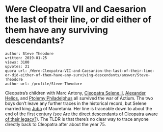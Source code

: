# Were Cleopatra VII and Caesarion the last of their line, or did either of them have any surviving descendants?

	author: Steve Theodore
	written: 2019-01-25
	views: 3100
	upvotes: 21
	quora url: /Were-Cleopatra-VII-and-Caesarion-the-last-of-their-line-or-did-either-of-them-have-any-surviving-descendants/answer/Steve-Theodore
	author url: /profile/Steve-Theodore


Cleopatra’s children with Marc Antony, [Cleopatra Selene II](https://en.wikipedia.org/wiki/Cleopatra_Selene_II), [Alexander Helios](https://en.wikipedia.org/wiki/Alexander_Helios), and [Ptolemy Philadelphus](https://en.wikipedia.org/wiki/Ptolemy_Philadelphus_(son_of_Cleopatra)) all survived the war of Actium. The two boys don’t leave any further traces in the historical record, but Selene married king [Juba](https://en.wikipedia.org/wiki/Juba_II) of Mauretania. Her line is traceable down to about the end of the first century (see [Are the direct descendants of Cleopatra aware of their legacy?](https://www.quora.com/Are-the-direct-descendants-of-Cleopatra-aware-of-their-legacy/answer/Steve-Theodore?ch=10&share=ac341f39&srid=zLvM)). The TLDR is that there’s no clear way to trace anyone directly back to Cleopatra after about the year 75.

